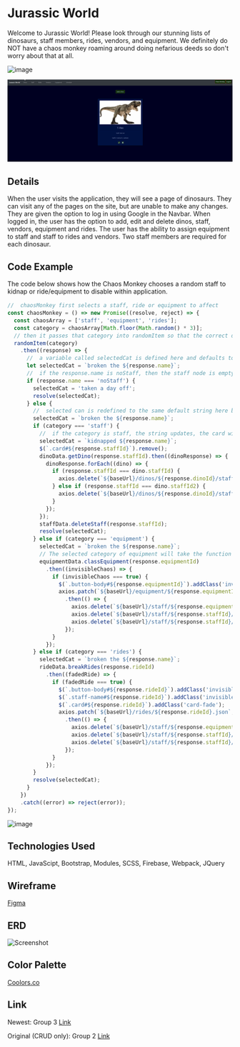 # Jurassic World 
Welcome to Jurassic World! Please look through our stunning lists of dinosaurs, staff members, rides, vendors, and equipment. We definitely do NOT have a chaos monkey roaming around doing nefarious deeds so don't worry about that at all.

![image](https://i.imgur.com/hbES7N7.png)

![demo](gifs/demoJurassic.gif)

## Details
When the user visits the application, they will see a page of dinosaurs. They can visit any of the pages on the site, but are unable to make any changes. They are given the option to log in using Google in the Navbar. When logged in, the user has the option to add, edit and delete dinos, staff, vendors, equipment and rides. The user has the ability to assign equipment to staff and staff to rides and vendors. Two staff members are required for each dinosaur. 

## Code Example
The code below shows how the Chaos Monkey chooses a random staff to kidnap or ride/equipment to disable within application.

````javascript
//  chaosMonkey first selects a staff, ride or equipment to affect
const chaosMonkey = () => new Promise((resolve, reject) => {
  const chaosArray = ['staff', 'equipment', 'rides'];
  const category = chaosArray[Math.floor(Math.random() * 3)];
  // then it passes that category into randomItem so that the correct database node can be returned
  randomItem(category)
    .then((response) => {
      //  a variable called selectedCat is defined here and defaults to broken the (name of object) since both rides and equipment break
      let selectedCat = `broken the ${response.name}`;
      //  if the response.name is noStaff, then the staff node is empty and has returned null. selectedCat is changed to an appropriate string to display
      if (response.name === 'noStaff') {
        selectedCat = 'taken a day off';
        resolve(selectedCat);
      } else {
        //  selected can is redefined to the same default string here because the linter gets upset if you go straight into an if statement
        selectedCat = `broken the ${response.name}`;
        if (category === 'staff') {
          //  if the category is staff, the string updates, the card with a matching id is removed from the dom and deleted from the database
          selectedCat = `kidnapped ${response.name}`;
          $(`.card#${response.staffId}`).remove();
          dinoData.getDino(response.staffId).then((dinoResponse) => {
            dinoResponse.forEach((dino) => {
              if (response.staffId === dino.staffId) {
                axios.delete(`${baseUrl}/dinos/${response.dinoId}/staffId.json`);
              } else if (response.staffId === dino.staffId2) {
                axios.delete(`${baseUrl}/dinos/${response.dinoId}/staffId2.json`);
              }
            });
          });
          staffData.deleteStaff(response.staffId);
          resolve(selectedCat);
        } else if (category === 'equipment') {
          selectedCat = `broken the ${response.name}`;
          // The selected category of equipment will take the function of class equipment take the item(response and name), then if the object of chaos returns true it will add a class of invisible.
          equipmentData.classEquipment(response.equipmentId)
            .then((invisibleChaos) => {
              if (invisibleChaos === true) {
                $(`.button-body#${response.equipmentId}`).addClass('invisible');
                axios.patch(`${baseUrl}/equipment/${response.equipmentId}.json`, { staffId: 'disabled' })
                  .then(() => {
                    axios.delete(`${baseUrl}/staff/${response.equipmentId}.json`);
                    axios.delete(`${baseUrl}/staff/${response.staffId}/equipmentId.json`);
                    axios.delete(`${baseUrl}/staff/${response.staffId}/equipmentName.json`);
                  });
              }
            });
        } else if (category === 'rides') {
          selectedCat = `broken the ${response.name}`;
          rideData.breakRides(response.rideId)
            .then((fadedRide) => {
              if (fadedRide === true) {
                $(`.button-body#${response.rideId}`).addClass('invisible');
                $(`.staff-name#${response.rideId}`).addClass('invisible');
                $(`.card#${response.rideId}`).addClass('card-fade');
                axios.patch(`${baseUrl}/rides/${response.rideId}.json`, { staffId: 'disabled' })
                  .then(() => {
                    axios.delete(`${baseUrl}/staff/${response.equipmentId}.json`);
                    axios.delete(`${baseUrl}/staff/${response.staffId}/rideId.json`);
                    axios.delete(`${baseUrl}/staff/${response.staffId}/rideName.json`);
                  });
              }
            });
        }
        resolve(selectedCat);
      }
    })
    .catch((error) => reject(error));
});
````

![image](https://i.imgur.com/UWE9TTq.gif)

## Technologies Used
HTML, JavaScipt, Bootstrap, Modules, SCSS, Firebase, Webpack, JQuery

## Wireframe
[Figma](https://www.figma.com/file/DYGUaGyGH2dt800TMjV0SX/Jurassic-World-Group-Project?node-id=0%3A1)

## ERD 
![Screenshot](https://user-images.githubusercontent.com/67588177/97781560-5874fa80-1b5a-11eb-84e8-f36dc9229733.png)

## Color Palette
[Coolors.co](https://coolors.co/ef6461-e4b363-e8e9eb-e0dfd5-313638)

## Link
Newest:
Group 3 [Link](https://nutshell-part-two.web.app/)

Original (CRUD only):
Group 2 [Link](https://jurassic-world-eb567.web.app/)